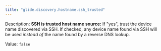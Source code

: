 ```yaml
---
title: "glide.discovery.hostname.ssh_trusted"
---
```


Description: <b>SSH is trusted host name source:</b> If "yes", trust the device name discovered via SSH.  If checked, any device name found via SSH will be used <i>instead of</i> the name found by a reverse DNS lookup.

Value: `false`